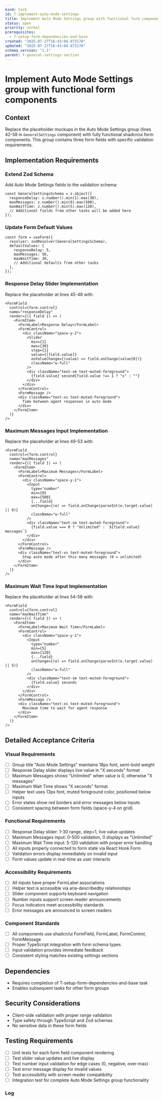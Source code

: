 ```yaml
---
kind: task
id: T-implement-auto-mode-settings
title: Implement Auto Mode Settings group with functional form components
status: open
priority: normal
prerequisites:
  - T-setup-form-dependencies-and-base
created: "2025-07-27T16:43:04.873178"
updated: "2025-07-27T16:43:04.873178"
schema_version: "1.1"
parent: F-general-settings-section
---
```


# Implement Auto Mode Settings group with functional form components

## Context

Replace the placeholder mockups in the Auto Mode Settings group (lines 42-58 in `GeneralSettings` component) with fully functional shadcn/ui form components. This group contains three form fields with specific validation requirements.

## Implementation Requirements

### Extend Zod Schema

Add Auto Mode Settings fields to the validation schema:

```tsx
const GeneralSettingsSchema = z.object({
  responseDelay: z.number().min(1).max(30),
  maxMessages: z.number().min(0).max(500),
  maxWaitTime: z.number().min(5).max(120),
  // Additional fields from other tasks will be added here
});
```

### Update Form Default Values

```tsx
const form = useForm({
  resolver: zodResolver(GeneralSettingsSchema),
  defaultValues: {
    responseDelay: 5,
    maxMessages: 50,
    maxWaitTime: 30,
    // Additional defaults from other tasks
  },
});
```

### Response Delay Slider Implementation

Replace the placeholder at lines 45-48 with:

```tsx
<FormField
  control={form.control}
  name="responseDelay"
  render={({ field }) => (
    <FormItem>
      <FormLabel>Response Delay</FormLabel>
      <FormControl>
        <div className="space-y-2">
          <Slider
            min={1}
            max={30}
            step={1}
            value={[field.value]}
            onValueChange={(value) => field.onChange(value[0])}
            className="w-full"
          />
          <div className="text-sm text-muted-foreground">
            {field.value} second{field.value !== 1 ? "s" : ""}
          </div>
        </div>
      </FormControl>
      <FormMessage />
      <div className="text-xs text-muted-foreground">
        Time between agent responses in auto mode
      </div>
    </FormItem>
  )}
/>
```

### Maximum Messages Input Implementation

Replace the placeholder at lines 49-53 with:

```tsx
<FormField
  control={form.control}
  name="maxMessages"
  render={({ field }) => (
    <FormItem>
      <FormLabel>Maximum Messages</FormLabel>
      <FormControl>
        <div className="space-y-1">
          <Input
            type="number"
            min={0}
            max={500}
            {...field}
            onChange={(e) => field.onChange(parseInt(e.target.value) || 0)}
            className="w-full"
          />
          <div className="text-sm text-muted-foreground">
            {field.value === 0 ? "Unlimited" : `${field.value} messages`}
          </div>
        </div>
      </FormControl>
      <FormMessage />
      <div className="text-xs text-muted-foreground">
        Stop auto mode after this many messages (0 = unlimited)
      </div>
    </FormItem>
  )}
/>
```

### Maximum Wait Time Input Implementation

Replace the placeholder at lines 54-58 with:

```tsx
<FormField
  control={form.control}
  name="maxWaitTime"
  render={({ field }) => (
    <FormItem>
      <FormLabel>Maximum Wait Time</FormLabel>
      <FormControl>
        <div className="space-y-1">
          <Input
            type="number"
            min={5}
            max={120}
            {...field}
            onChange={(e) => field.onChange(parseInt(e.target.value) || 5)}
            className="w-full"
          />
          <div className="text-sm text-muted-foreground">
            {field.value} seconds
          </div>
        </div>
      </FormControl>
      <FormMessage />
      <div className="text-xs text-muted-foreground">
        Maximum time to wait for agent response
      </div>
    </FormItem>
  )}
/>
```

## Detailed Acceptance Criteria

### Visual Requirements

- [ ] Group title "Auto Mode Settings" maintains 18px font, semi-bold weight
- [ ] Response Delay slider displays live value in "X seconds" format
- [ ] Maximum Messages shows "Unlimited" when value is 0, otherwise "X messages"
- [ ] Maximum Wait Time shows "X seconds" format
- [ ] Helper text uses 13px font, muted foreground color, positioned below inputs
- [ ] Error states show red borders and error messages below inputs
- [ ] Consistent spacing between form fields (space-y-4 on grid)

### Functional Requirements

- [ ] Response Delay slider: 1-30 range, step=1, live value updates
- [ ] Maximum Messages input: 0-500 validation, 0 displays as "Unlimited"
- [ ] Maximum Wait Time input: 5-120 validation with proper error handling
- [ ] All inputs properly connected to form state via React Hook Form
- [ ] Validation errors display immediately on invalid input
- [ ] Form values update in real-time as user interacts

### Accessibility Requirements

- [ ] All inputs have proper FormLabel associations
- [ ] Helper text is accessible via aria-describedby relationships
- [ ] Slider component supports keyboard navigation
- [ ] Number inputs support screen reader announcements
- [ ] Focus indicators meet accessibility standards
- [ ] Error messages are announced to screen readers

### Component Standards

- [ ] All components use shadcn/ui FormField, FormLabel, FormControl, FormMessage
- [ ] Proper TypeScript integration with form schema types
- [ ] Input validation provides immediate feedback
- [ ] Consistent styling matches existing settings sections

## Dependencies

- Requires completion of T-setup-form-dependencies-and-base task
- Enables subsequent tasks for other form groups

## Security Considerations

- Client-side validation with proper range validation
- Type safety through TypeScript and Zod schemas
- No sensitive data in these form fields

## Testing Requirements

- [ ] Unit tests for each form field component rendering
- [ ] Test slider value updates and live display
- [ ] Test number input validation for edge cases (0, negative, over-max)
- [ ] Test error message display for invalid values
- [ ] Test accessibility with screen reader compatibility
- [ ] Integration test for complete Auto Mode Settings group functionality

### Log
